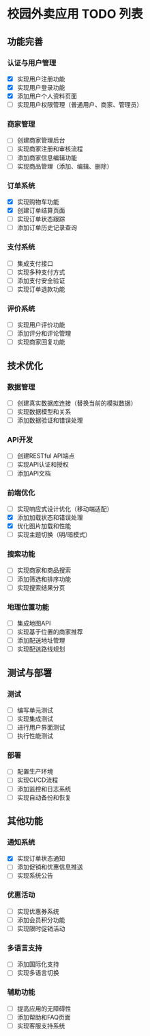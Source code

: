 # 校园外卖应用 TODO 列表

## 功能完善

### 认证与用户管理
- [x] 实现用户注册功能
- [x] 实现用户登录功能
- [x] 添加用户个人资料页面
- [ ] 实现用户权限管理（普通用户、商家、管理员）

### 商家管理
- [ ] 创建商家管理后台
- [ ] 实现商家注册和审核流程
- [ ] 添加商家信息编辑功能
- [ ] 实现商品管理（添加、编辑、删除）

### 订单系统
- [x] 实现购物车功能
- [x] 创建订单结算页面
- [ ] 实现订单状态跟踪
- [ ] 添加订单历史记录查询

### 支付系统
- [ ] 集成支付接口
- [ ] 实现多种支付方式
- [ ] 添加支付安全验证
- [ ] 实现订单退款功能

### 评价系统
- [ ] 实现用户评价功能
- [ ] 添加评分和评论管理
- [ ] 实现商家回复功能

## 技术优化

### 数据管理
- [ ] 创建真实数据库连接（替换当前的模拟数据）
- [ ] 实现数据模型和关系
- [ ] 添加数据验证和错误处理

### API开发
- [ ] 创建RESTful API端点
- [ ] 实现API认证和授权
- [ ] 添加API文档

### 前端优化
- [ ] 实现响应式设计优化（移动端适配）
- [x] 添加加载状态和错误处理
- [x] 优化图片加载和性能
- [ ] 实现主题切换（明/暗模式）

### 搜索功能
- [ ] 实现商家和商品搜索
- [ ] 添加筛选和排序功能
- [ ] 实现搜索结果分页

### 地理位置功能
- [ ] 集成地图API
- [ ] 实现基于位置的商家推荐
- [ ] 添加配送地址管理
- [ ] 实现配送路线规划

## 测试与部署

### 测试
- [ ] 编写单元测试
- [ ] 实现集成测试
- [ ] 进行用户界面测试
- [ ] 执行性能测试

### 部署
- [ ] 配置生产环境
- [ ] 实现CI/CD流程
- [ ] 添加监控和日志系统
- [ ] 实现自动备份和恢复

## 其他功能

### 通知系统
- [x] 实现订单状态通知
- [ ] 添加促销和优惠信息推送
- [ ] 实现系统公告

### 优惠活动
- [ ] 实现优惠券系统
- [ ] 添加会员积分功能
- [ ] 实现限时促销活动

### 多语言支持
- [ ] 添加国际化支持
- [ ] 实现多语言切换

### 辅助功能
- [ ] 提高应用的无障碍性
- [ ] 添加帮助和FAQ页面
- [ ] 实现客服支持系统